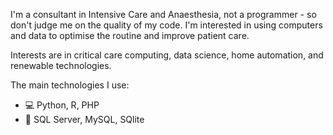 
<!--
**ajclarkin/ajclarkin** is a ✨ _special_ ✨ repository because its `README.md` (this file) appears on your GitHub profile.

Here are some ideas to get you started:

- 🔭 I’m currently working on ...
- 🌱 I’m currently learning ...
- 👯 I’m looking to collaborate on ...
- 🤔 I’m looking for help with ...
- 💬 Ask me about ...
- 📫 How to reach me: ...
- 😄 Pronouns: ...
- ⚡ Fun fact: ...
-->
I'm a consultant in Intensive Care and Anaesthesia, not a programmer - so don't judge me on the quality of my code. I'm interested in using computers and data to optimise the routine and improve patient care.

Interests are in critical care computing, data science, home automation, and renewable technologies.

The main technologies I use:
 - :computer: Python, R, PHP
 - :open_file_folder: SQL Server, MySQL, SQlite
